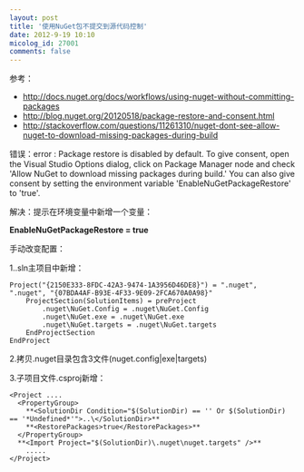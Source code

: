 ```yaml
---
layout: post
title: '使用NuGet包不提交到源代码控制'
date: 2012-9-19 10:10
micolog_id: 27001
comments: false
---
```

参考：

- http://docs.nuget.org/docs/workflows/using-nuget-without-committing-packages
- http://blog.nuget.org/20120518/package-restore-and-consent.html
- http://stackoverflow.com/questions/11261310/nuget-dont-see-allow-nuget-to-download-missing-packages-during-build

错误：error : Package restore is disabled by default. To give consent, open the Visual Studio Options dialog, click on Package Manager node and check &#39;Allow NuGet to download missing packages during build.&#39; You can also give consent by setting the environment variable &#39;EnableNuGetPackageRestore&#39; to &#39;true&#39;.

解决：提示在环境变量中新增一个变量：

**EnableNuGetPackageRestore = true**


手动改变配置：

1..sln主项目中新增：

	Project("{2150E333-8FDC-42A3-9474-1A3956D46DE8}") = ".nuget", ".nuget", "{07BDA4AF-B93E-4F33-9E09-2FCA670A0A98}"
		ProjectSection(SolutionItems) = preProject
			.nuget\NuGet.Config = .nuget\NuGet.Config
			.nuget\NuGet.exe = .nuget\NuGet.exe
			.nuget\NuGet.targets = .nuget\NuGet.targets
		EndProjectSection
	EndProject


2.拷贝.nuget目录包含3文件(nuget.config|exe|targets)


3.子项目文件.csproj新增：

	<Project ....
	  <PropertyGroup>
		**<SolutionDir Condition="$(SolutionDir) == '' Or $(SolutionDir) == '*Undefined*'">..\</SolutionDir>**
		**<RestorePackages>true</RestorePackages>**
	  </PropertyGroup>
	  **<Import Project="$(SolutionDir)\.nuget\nuget.targets" />**
		.....
	</Project>
	